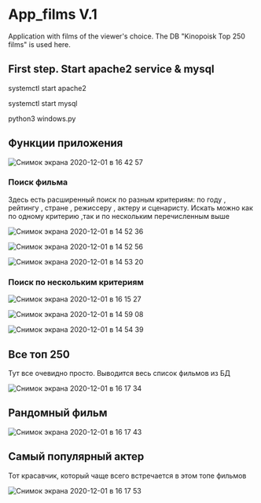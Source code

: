 # App_films V.1
Application with films of the viewer's choice. The DB "Kinopoisk Top 250 films" is used here.


## First step. Start apache2 service & mysql

systemctl start apache2

systemctl start mysql

python3 windows.py

## Функции приложения


![Снимок экрана 2020-12-01 в 16 42 57](https://user-images.githubusercontent.com/61711711/100748364-4bb32300-33f4-11eb-901a-084f68441812.png)


### Поиск фильма
Здесь есть расширенный поиск по разным критериям: 
по году , рейтингу , стране , режиссеру , актеру и сценаристу.
Искать можно как по одному критерию ,так и по нескольким перечисленным выше

![Снимок экрана 2020-12-01 в 14 52 36](https://user-images.githubusercontent.com/61711711/100748438-5ec5f300-33f4-11eb-8122-06f5bd4269f5.png)


![Снимок экрана 2020-12-01 в 14 52 56](https://user-images.githubusercontent.com/61711711/100748520-78ffd100-33f4-11eb-8172-0e662cef3203.png)


![Снимок экрана 2020-12-01 в 14 53 20](https://user-images.githubusercontent.com/61711711/100748535-7dc48500-33f4-11eb-9702-b236bc5a5ec2.png)

### Поиск по нескольким критериям


![Снимок экрана 2020-12-01 в 16 15 27](https://user-images.githubusercontent.com/61711711/100748620-9a60bd00-33f4-11eb-855e-4e034bd76d15.png)


![Снимок экрана 2020-12-01 в 14 59 08](https://user-images.githubusercontent.com/61711711/100748631-9d5bad80-33f4-11eb-8275-2af8484fde3f.png)


![Снимок экрана 2020-12-01 в 14 54 39](https://user-images.githubusercontent.com/61711711/100748648-a0569e00-33f4-11eb-9d74-9b8fa49e6e97.png)


## Все топ 250

Тут все очевидно просто. Выводится весь список фильмов из БД

![Снимок экрана 2020-12-01 в 16 17 34](https://user-images.githubusercontent.com/61711711/100748687-aea4ba00-33f4-11eb-87a8-c9249a5d4d71.png)



## Рандомный фильм

![Снимок экрана 2020-12-01 в 16 17 43](https://user-images.githubusercontent.com/61711711/100748727-bd8b6c80-33f4-11eb-837b-155618718568.png)



## Самый популярный актер

Тот красавчик, который чаще всего встречается в этом топе фильмов

![Снимок экрана 2020-12-01 в 16 17 53](https://user-images.githubusercontent.com/61711711/100748770-d09e3c80-33f4-11eb-89e3-8b4fbab75391.png)

